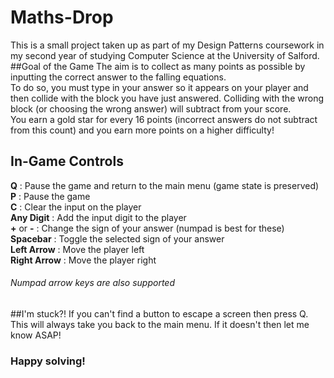 # Maths-Drop
This is a small project taken up as part of my Design Patterns coursework in my second 
year of studying Computer Science at the University of Salford.
##Goal of the Game
The aim is to collect as many points as possible by inputting the correct answer to the 
falling equations. \
To do so, you must type in your answer so it appears on your player and then collide 
with the block you have just answered.  Colliding with the wrong block (or choosing
the wrong answer) will subtract from your score. \
You earn a gold star for every 16 points (incorrect answers do not subtract from this 
count) and you earn more points on a higher difficulty!
## In-Game Controls
 **Q** : Pause the game and return to the main menu (game state is preserved) \
 **P** : Pause the game  
 **C** : Clear the input on the player  
 **Any Digit** : Add the input digit to the player  
 **+** or **-** : Change the sign of your answer (numpad is best for these)  
 **Spacebar** : Toggle the selected sign of your answer  
 **Left Arrow** : Move the player left  
 **Right Arrow** : Move the player right  
 
 ###### Numpad arrow keys are also supported
 
 ##I'm stuck?!
 If you can't find a button to escape a screen then press Q.  This will always take you 
 back to the main menu. If it doesn't then let me know ASAP!
 
 ### Happy solving! 
 
